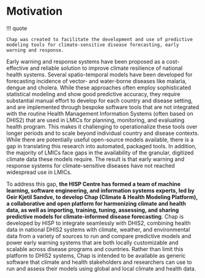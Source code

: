 # Motivation

!!! quote
    
    Chap was created to facilitate the development and use of predictive modeling tools for climate-sensitive disease forecasting, early warning and response.

Early warning and response systems have been proposed as a cost-effective and reliable solution to improve climate resilience of national health systems. Several spatio-temporal models have been developed for forecasting incidence of vector- and water-borne diseases like malaria, dengue and cholera. While these approaches often employ sophisticated statistical modeling and show good predictive accuracy, they require substantial manual effort to develop for each country and disease setting, and are implemented through bespoke software tools that are not integrated with the routine Health Management Information Systems (often based on DHIS2) that are used in LMICs for planning, monitoring, and evaluating health program. This makes it challenging to operationalize these tools over longer periods and to scale beyond individual country and disease contexts. While there are potentially useful open-source models available, there is a gap in translating this research into automated, packaged tools. In addition, the majority of LMICs face gaps in the availability of the granular, digitized climate data these models require. The result is that early warning and response systems for climate-sensitive diseases have not reached widespread use in LMICs. 

To address this gap, **the HISP Centre has formed a team of machine learning, software engineering, and information systems experts, led by Geir Kjetil Sandve, to develop Chap (Climate & Health Modeling Platform), a collaborative and open platform for harmonizing climate and health data, as well as importing, training, tuning, assessing, and sharing predictive models for climate-informed disease forecasting**. Chap is developed by HISP to integrate seamlessly with DHIS2, combining health data in national DHIS2 systems with climate, weather, and environmental data from a variety of sources to run and compare predictive models and power early warning systems that are both locally customizable and scalable across disease programs and countries. Rather than limit this platform to DHIS2 systems, Chap is intended to be available as generic software that climate and health stakeholders and researchers can use to run and assess their models using global and local climate and health data.